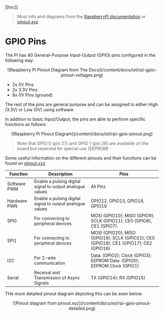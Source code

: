 [[toc]]

> Most info and diagrams from the [RaspberryPi documentation](https://www.raspberrypi.org/documentation/usage/gpio/) or [pinout.xyz](https://pinout.xyz)

# GPIO Pins

The Pi has 40 General-Purpose Input-Output (GPIO) pins configured in the following way:

<center>
![Raspberry Pi Pinout Diagram from The Docs](/content/docs/iot/rpi-gpio-pinout-voltages.png)
</center>

- 2x 5V Pins
- 2x 3.3V Pins
- 8x 0V Pins (ground)

The rest of the pins are general purpose and can be assigned to either High (3.3V) or Low (0V) using software

In addition to basic Input/Output, the pins are able to perform specific functions as follows:

<center>
![Raspberry Pi Pinout Diagram](/content/docs/iot/rpi-gpio-pinout.png)
</center>

> Note that GPIO 0 (pin 27) and GPIO 1 (pin 28) are available on the board but reserved for special use (EEPROM)

Some useful information on the different pinouts and their functions can be found on [pinout.xyz](https://pinout.xyz)

| Function     | Description                                               | Pins                                                                                  |
| ------------ | --------------------------------------------------------- | ------------------------------------------------------------------------------------- |
| Software PWM | Enable a pulsing digital signal to output analogue values | All Pins                                                                              |
| Hardware PWN | Enable a pulsing digital signal to output analogue values | GPIO12, GPIO13, GPIO18, GPIO19                                                        |
| SPI0         | For connecting to peripheral devices                      | MOSI (GPIO10); MISO (GPIO9); SCLK (GPIO11); CE0 (GPIO8), CE1 (GPIO7)                  |
| SPI1         | For connecting to peripheral devices                      | MOSI (GPIO20); MISO (GPIO19); SCLK (GPIO21); CE0 (GPIO18); CE1 (GPIO17); CE2 (GPIO16) |
| I2C          | For 2-wite communication                                  | Data: (GPIO2); Clock (GPIO3); EEPROM Data: (GPIO0); EEPROM Clock (GPIO1)              |
| Serial       | Receival and Transmission of Async Signals                | TX (GPIO14); RX (GPIO15)                                                              |

THe more detailed pinout diagram depicting this can be seen below:

<center>
![Pinout diagram from pinout.xyz](/content/docs/iot/rpi-gpio-pinout-detailed.png)
</center>
